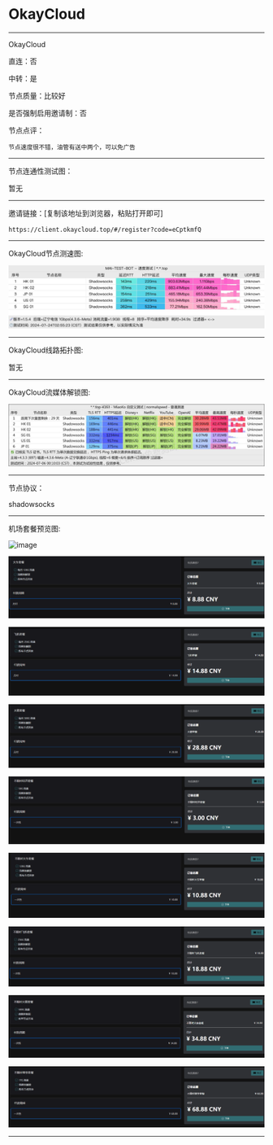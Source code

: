 # OkayCloud

-------------------------

OkayCloud

直连：否

中转：是

节点质量：比较好

是否强制启用邀请制：否

节点点评：

    节点速度很不错，油管有送中两个，可以免广告

-------------------------

节点连通性测试图：

暂无

-------------------------

邀请链接：[复制该地址到浏览器，粘贴打开即可]

    https://client.okaycloud.top/#/register?code=eCptkmfQ

-------------------------

OkayCloud节点测速图:

![image](/img/56.png)

-------------------------

OkayCloud线路拓扑图:

暂无

-------------------------

OkayCloud流媒体解锁图:

![image](/img/57.png)

-------------------------

节点协议：

shadowsocks

-------------------------

机场套餐预览图:

![image](/price/OkayCloud/1.png)

![image](/price/OkayCloud/2.png)

![image](/price/OkayCloud/3.png)

![image](/price/OkayCloud/4.png)

![image](/price/OkayCloud/5.png)

![image](/price/OkayCloud/6.png)

![image](/price/OkayCloud/7.png)

![image](/price/OkayCloud/8.png)

![image](/price/OkayCloud/9.png)

-------------------------